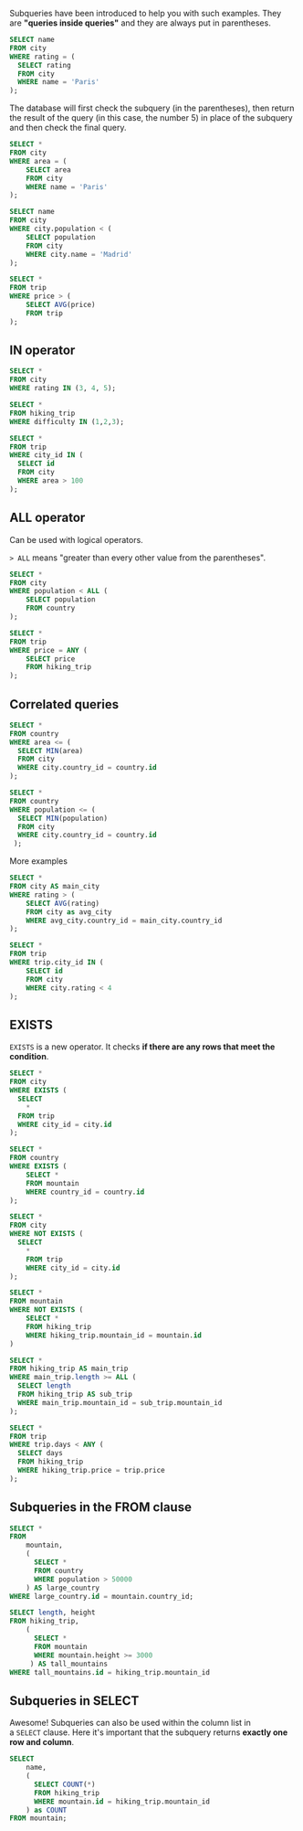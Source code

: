 Subqueries have been introduced to help you with such examples. They are **"queries inside queries"** and they are always put in parentheses.

```sql
SELECT name
FROM city
WHERE rating = (
  SELECT rating
  FROM city
  WHERE name = 'Paris'
);
```

The database will first check the subquery (in the parentheses), then return the result of the query (in this case, the number 5) in place of the subquery and then check the final query.

```sql
SELECT *
FROM city
WHERE area = (
	SELECT area
  	FROM city
  	WHERE name = 'Paris'
);

SELECT name
FROM city
WHERE city.population < (
	SELECT population
  	FROM city
  	WHERE city.name = 'Madrid'
);

SELECT *
FROM trip
WHERE price > (
	SELECT AVG(price)
  	FROM trip
);
```

## IN operator

```sql
SELECT *
FROM city
WHERE rating IN (3, 4, 5);

SELECT *
FROM hiking_trip
WHERE difficulty IN (1,2,3);

SELECT *
FROM trip
WHERE city_id IN (
  SELECT id
  FROM city
  WHERE area > 100
);
```

## ALL operator

Can be used with logical operators.

`> ALL` means "greater than every other value from the parentheses".

```sql
SELECT *
FROM city
WHERE population < ALL (
	SELECT population
  	FROM country
);

SELECT *
FROM trip
WHERE price = ANY (
	SELECT price
  	FROM hiking_trip
);
```

## Correlated queries

```sql
SELECT *
FROM country
WHERE area <= (
  SELECT MIN(area)
  FROM city
  WHERE city.country_id = country.id
);

SELECT *
FROM country
WHERE population <= (
  SELECT MIN(population)
  FROM city
  WHERE city.country_id = country.id
 );
```

More examples

```sql
SELECT *
FROM city AS main_city
WHERE rating > (
	SELECT AVG(rating)
  	FROM city as avg_city
  	WHERE avg_city.country_id = main_city.country_id
);

SELECT *
FROM trip
WHERE trip.city_id IN (
	SELECT id
  	FROM city
  	WHERE city.rating < 4
);
```

## EXISTS

`EXISTS` is a new operator. It checks **if there are any rows that meet the condition**.

```sql
SELECT *
FROM city
WHERE EXISTS (
  SELECT
    *
  FROM trip
  WHERE city_id = city.id
);

SELECT *
FROM country
WHERE EXISTS (
	SELECT *
  	FROM mountain
  	WHERE country_id = country.id
);

SELECT *
FROM city
WHERE NOT EXISTS (
  SELECT
    *
    FROM trip
    WHERE city_id = city.id
);

SELECT *
FROM mountain
WHERE NOT EXISTS (
	SELECT *
  	FROM hiking_trip
  	WHERE hiking_trip.mountain_id = mountain.id
)

SELECT *
FROM hiking_trip AS main_trip
WHERE main_trip.length >= ALL (
  SELECT length
  FROM hiking_trip AS sub_trip
  WHERE main_trip.mountain_id = sub_trip.mountain_id
);

SELECT *
FROM trip
WHERE trip.days < ANY (
  SELECT days
  FROM hiking_trip
  WHERE hiking_trip.price = trip.price
);
```

## Subqueries in the FROM clause

```sql
SELECT *
FROM
	mountain,
    (
      SELECT *
      FROM country
      WHERE population > 50000
    ) AS large_country
WHERE large_country.id = mountain.country_id;

SELECT length, height
FROM hiking_trip,
	(
      SELECT *
      FROM mountain
      WHERE mountain.height >= 3000
     ) AS tall_mountains
WHERE tall_mountains.id = hiking_trip.mountain_id
```

## Subqueries in SELECT

Awesome! Subqueries can also be used within the column list in a `SELECT` clause. Here it's important that the subquery returns **exactly one row and column**.

```sql
SELECT
	name,
    (
      SELECT COUNT(*)
      FROM hiking_trip
      WHERE mountain.id = hiking_trip.mountain_id
    ) as COUNT
FROM mountain;

```
